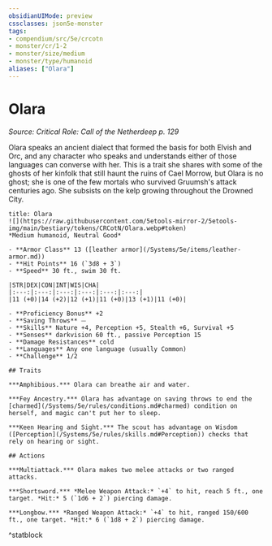 ```yaml
---
obsidianUIMode: preview
cssclasses: json5e-monster
tags:
- compendium/src/5e/crcotn
- monster/cr/1-2
- monster/size/medium
- monster/type/humanoid
aliases: ["Olara"]
---
```

# Olara
*Source: Critical Role: Call of the Netherdeep p. 129*  

Olara speaks an ancient dialect that formed the basis for both Elvish and Orc, and any character who speaks and understands either of those languages can converse with her. This is a trait she shares with some of the ghosts of her kinfolk that still haunt the ruins of Cael Morrow, but Olara is no ghost; she is one of the few mortals who survived Gruumsh's attack centuries ago. She subsists on the kelp growing throughout the Drowned City.

```ad-statblock
title: Olara
![](https://raw.githubusercontent.com/5etools-mirror-2/5etools-img/main/bestiary/tokens/CRCotN/Olara.webp#token)
*Medium humanoid, Neutral Good*

- **Armor Class** 13 ([leather armor](/Systems/5e/items/leather-armor.md))
- **Hit Points** 16 (`3d8 + 3`)
- **Speed** 30 ft., swim 30 ft.

|STR|DEX|CON|INT|WIS|CHA|
|:---:|:---:|:---:|:---:|:---:|:---:|
|11 (+0)|14 (+2)|12 (+1)|11 (+0)|13 (+1)|11 (+0)|

- **Proficiency Bonus** +2
- **Saving Throws** ⏤
- **Skills** Nature +4, Perception +5, Stealth +6, Survival +5
- **Senses** darkvision 60 ft., passive Perception 15
- **Damage Resistances** cold
- **Languages** Any one language (usually Common)
- **Challenge** 1/2

## Traits

***Amphibious.*** Olara can breathe air and water.

***Fey Ancestry.*** Olara has advantage on saving throws to end the [charmed](/Systems/5e/rules/conditions.md#charmed) condition on herself, and magic can't put her to sleep.

***Keen Hearing and Sight.*** The scout has advantage on Wisdom ([Perception](/Systems/5e/rules/skills.md#Perception)) checks that rely on hearing or sight.

## Actions

***Multiattack.*** Olara makes two melee attacks or two ranged attacks.

***Shortsword.*** *Melee Weapon Attack:* `+4` to hit, reach 5 ft., one target. *Hit:* 5 (`1d6 + 2`) piercing damage.

***Longbow.*** *Ranged Weapon Attack:* `+4` to hit, ranged 150/600 ft., one target. *Hit:* 6 (`1d8 + 2`) piercing damage.
```
^statblock